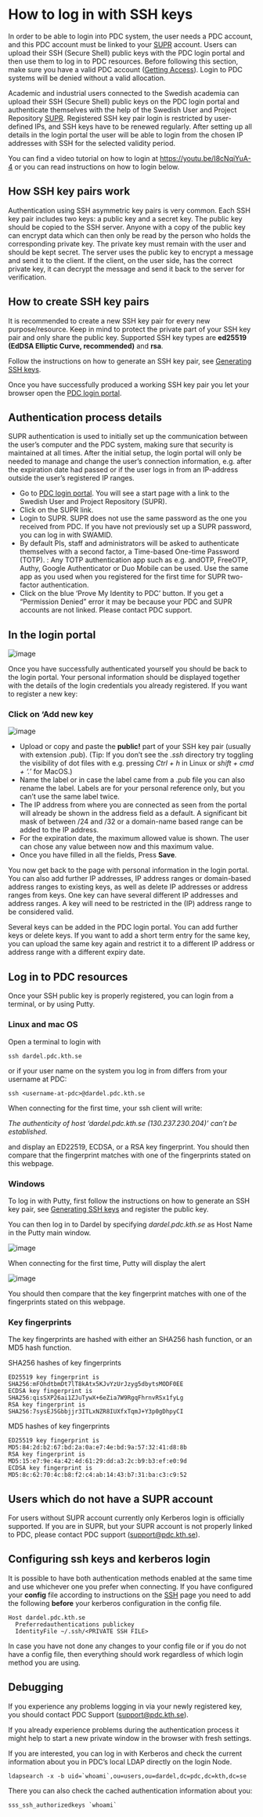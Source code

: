 

# How to log in with SSH keys

In order to be able to login into PDC system, the user needs a PDC account, and this PDC account must be linked
to your [SUPR](https://supr.naiss.se/) account.
Users can upload their SSH (Secure Shell) public keys with the PDC login portal and then use them to log in to PDC resources.
Before following this section, make sure you have a valid PDC account ([Getting Access](../getting_access/get_access.md)).
Login to PDC systems will be denied without a valid allocation.

Academic and industrial users connected to the Swedish academia can upload their SSH (Secure Shell) public keys on the PDC login portal and
authenticate themselves with the help of the Swedish User and Project Repository [SUPR](https://supr.naiss.se/).
Registered SSH key pair login is restricted by user-defined IPs, and SSH keys have to be renewed regularly.
After setting up all details in the login portal the user will be able to login from the chosen IP addresses with SSH for the selected validity period.

You can find a video tutorial on how to login at https://youtu.be/I8cNqiYuA-4 or you can read instructions on how to login below.

## How SSH key pairs work

Authentication using SSH asymmetric key pairs is very common. Each SSH key pair includes two keys: a public key and a secret key. The public key should be copied to the SSH server. Anyone with a copy of the public key can encrypt data which can then only be read by the person who holds the corresponding private key. The private key must remain with the user and should be kept secret.
The server uses the public key to encrypt a message and send it to the client. If the client, on the user side, has the correct private key, it can decrypt the message and send it back to the server for verification.

## How to create SSH key pairs

It is recommended to create a new SSH key pair for every new purpose/resource. Keep in mind to protect the private part of your SSH key pair and only share the public key. Supported SSH key types are **ed25519 (EdDSA Elliptic Curve, recommended)** and **rsa**.

Follow the instructions on how to generate an SSH key pair, see [Generating SSH keys](ssh_keys.md).

Once you have successfully produced a working SSH key pair you let your browser open the
[PDC login portal](https://loginportal.pdc.kth.se/).

## Authentication process details

SUPR authentication is used to initially set up the communication between the user’s computer and the PDC system, making sure that security is maintained at all times.
After the initial setup, the login portal will only be needed to manage and change the user’s connection information, e.g. after the expiration date had passed or if the user logs in from an IP-address outside the user’s registered IP ranges.

* Go to [PDC login portal](https://loginportal.pdc.kth.se/). You will see a start page with a link to the Swedish User and Project Repository (SUPR).
* Click on the SUPR link.
* Login to SUPR. SUPR does not use the same password as the one you received from PDC. If you have not previously set up a SUPR password, you can log in with SWAMID.
* By default PIs, staff and administrators will be asked to authenticate themselves with a second factor, a Time-based One-time Password (TOTP).
  : Any TOTP authentication app such as e.g. andOTP, FreeOTP, Authy, Google Authenticator or Duo Mobile can be used.
    Use the same app as you used when you registered for the first time for SUPR two-factor authentication.
* Click on the blue ‘Prove My Identity to PDC’ button. If you get a “Permission Denied” error it may be because your PDC and SUPR accounts are not linked. Please contact PDC support.

## In the login portal

![image](../static/images/Dardel_SSH/portal_addkey0.png)

Once you have successfully authenticated yourself you should be back to the login portal.
Your personal information should be displayed together with the details of the login credentials you already registered.
If you want to register a new key:

### Click on ‘Add new key 

![image](../static/images/Dardel_SSH/portal_addkey1.png)

* Upload or copy and paste the **public!** part of your SSH key pair (usually with extension .pub). (Tip: If you don’t see the  *.ssh* directory try toggling the visibility of dot files with e.g. pressing *Ctrl + h* in Linux or *shift + cmd + ‘.’* for MacOS.)
* Name the label or in case the label came from a .pub file you can also rename the label. Labels are for your personal reference only, but you can’t use the same label twice.
* The IP address from where you are connected as seen from the portal will already be shown in the address field as a default. A significant bit mask of between /24 and /32 or a domain-name based range can be added to the IP address.
* For the expiration date, the maximum allowed value is shown. The user can chose any value between now and this maximum value.
* Once you have filled in all the fields, Press **Save**.

You now get back to the page with personal information in the login portal. You can also add further IP addresses, IP address ranges or domain-based address ranges to existing keys, as well as delete IP addresses or address ranges from keys. One key can have several different IP addresses and address ranges. A key will need to be restricted in the (IP) address range to be considered valid.

Several keys can be added in the PDC login portal. You can add further keys or delete keys. If you want to add a short term entry for the same key, you can upload the same key again and restrict it to a different IP address or address range with a different expiry date.

## Log in to PDC resources

Once your SSH public key is properly registered, you can login from a terminal, or by using Putty.

### Linux and mac OS

Open a terminal to login with

```text
ssh dardel.pdc.kth.se
```

or if your user name on the system you log in from differs from your username at PDC:

```text
ssh <username-at-pdc>@dardel.pdc.kth.se
```

When connecting for the first time, your ssh client will write:

*The authenticity of host ‘dardel.pdc.kth.se (130.237.230.204)’ can’t be established.*

and display an ED22519, ECDSA, or a RSA key fingerprint. You should then compare that the fingerprint matches with one of the fingerprints stated on this webpage.

### Windows

To log in with Putty, first follow the instructions on how to generate an SSH key pair, see [Generating SSH keys](ssh_keys.md) and register the public key.

You can then log in to Dardel by specifying *dardel.pdc.kth.se* as Host Name in the Putty main window.

![image](../static/images/Dardel_SSH/Putty-dardel.png)

When connecting for the first time, Putty will display the alert

![image](../static/images/Dardel_SSH/Putty-hostkey-alert.png)

You should then compare that the key fingerprint matches with one of the fingerprints stated on this webpage.

### Key fingerprints

The key fingerprints are hashed with either an SHA256 hash function, or an MD5 hash function.

SHA256 hashes of key fingerprints

```text
ED25519 key fingerprint is SHA256:mFOhdtbmDt7lT8kAtx5KJvYzUrJzyg5dbytsMODF0EE
ECDSA key fingerprint is SHA256:qisSXP26ai1ZJuTywX+6eZia7W9RgqFhrnvRSx1fyLg
RSA key fingerprint is SHA256:7sysEJ5Gbbjjr3ITLxNZR8IUXfxTqmJ+Y3p0gDhpyCI
```

MD5 hashes of key fingerprints

```text
ED25519 key fingerprint is MD5:84:2d:b2:67:bd:2a:0a:e7:4e:bd:9a:57:32:41:d8:8b
RSA key fingerprint is MD5:15:e7:9e:4a:42:4d:61:29:dd:a3:2c:b9:b3:ef:e0:9d
ECDSA key fingerprint is MD5:8c:62:70:4c:b8:f2:c4:ab:14:43:b7:31:ba:c3:c9:52
```

## Users which do not have a SUPR account

For users without SUPR account currently only Kerberos login is officially supported. If you are in SUPR, but your SUPR account is not properly linked to PDC, please contact PDC support ([support@pdc.kth.se](mailto:support@pdc.kth.se)).

## Configuring ssh keys and kerberos login

It is possible to have both authentication methods enabled at the same time and use whichever one you prefer when connecting.
If you have configured your **config** file according to instructions on the [SSH](configuration.md#ssh) page
you need to add the following **before** your kerberos configuration in the config file.

```text
Host dardel.pdc.kth.se
  Preferredauthentications publickey
  IdentityFile ~/.ssh/<PRIVATE SSH FILE>
```

In case you have not done any changes to your config file or if you do not have a config file, then everything should
work regardless of which login method you are using.

## Debugging

If you experience any problems logging in via your newly registered key, you should contact PDC Support ([support@pdc.kth.se](mailto:support@pdc.kth.se)).

If you already experience problems during the authentication process it might help to start a new private window in the browser with fresh settings.

If you are interested, you can log in with Kerberos and check the current information about you in PDC’s local LDAP directly on the login Node.

```text
ldapsearch -x -b uid=`whoami`,ou=users,ou=dardel,dc=pdc,dc=kth,dc=se
```

There you can also check the cached authentication information about you:

```text
sss_ssh_authorizedkeys `whoami`
```
